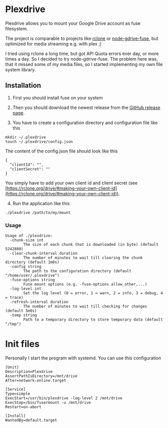 # Plexdrive
Plexdrive allows you to mount your Google Drive account as fuse
filesystem.

The project is comparable to projects like [rclone](https://rclone.org/) or [node-gdrive-fuse](https://github.com/thejinx0r/node-gdrive-fuse), but optimized for media streaming e.g. with plex ;)

I tried using rclone a long time, but got API Quota errors ever day, or more times a day. So I decided to try node-gdrive-fuse. The problem here was, that it missed some of my media files, so I started implementing my own file system library.

## Installation
1. First you should install fuse on your system
2. Then you should download the newest release from the [GitHub release page](https://github.com/dweidenfeld/plexdrive/releases).

3. You have to create a configuration directory and configuration file like this
```
mkdir ~/.plexdrive
touch ~/.plexdrive/config.json
```
The content of the config.json file should look like this
```
{
  "clientId": "",
  "clientSecret": ""
}

```
You simply have to add your own client id and client secret (see [https://rclone.org/drive/#making-your-own-client-id](https://rclone.org/drive/#making-your-own-client-id)).

4. Run the application like this
```
./plexdrive /path/to/my/mount
```

### Usage
```
Usage of ./plexdrive:
  -chunk-size int
    	The size of each chunk that is downloaded (in byte) (default 5242880)
  -clear-chunk-interval duration
    	The number of minutes to wait till clearing the chunk directory (default 1m0s)
  -config string
    	The path to the configuration directory (default "/home/user/.plexdrive")
  -fuse-options string
    	Fuse mount options (e.g. -fuse-options allow_other,...)
  -log-level int
    	Set the log level (0 = error, 1 = warn, 2 = info, 3 = debug, 4 = trace)
  -refresh-interval duration
    	The number of minutes to wait till checking for changes (default 5m0s)
  -temp string
    	Path to a temporary directory to store temporary data (default "/tmp")
```

# Init files
Personally I start the program with systemd. You can use this configuration
```
[Unit]
Description=Plexdrive
AssertPathIsDirectory=/mnt/drive
After=network-online.target

[Service]
Type=simple
ExecStart=/usr/bin/plexdrive -log-level 2 /mnt/drive
ExecStop=/bin/fusermount -u /mnt/drive
Restart=on-abort

[Install]
WantedBy=default.target
```
